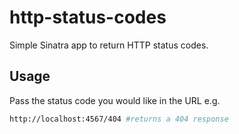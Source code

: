 # http-status-codes

Simple Sinatra app to return HTTP status codes.

## Usage

Pass the status code you would like in the URL e.g.

```bash
http://localhost:4567/404 #returns a 404 response
```
